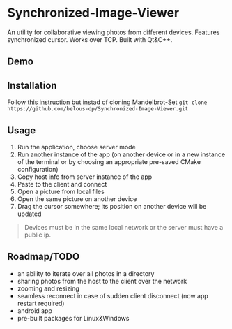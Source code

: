 # Synchronized-Image-Viewer
An utility for collaborative viewing photos from different devices. Features synchronized cursor. Works over TCP. Built with Qt&C++.

## Demo


## Installation
Follow [this instruction](https://github.com/belous-dp/Mandelbrot-Set?tab=readme-ov-file#installation) but instad of cloning Mandelbrot-Set `git clone https://github.com/belous-dp/Synchronized-Image-Viewer.git`

## Usage
1. Run the application, choose server mode
2. Run another instance of the app (on another device or in a new instance of the terminal or by choosing an appropriate pre-saved CMake configuration)
3. Copy host info from server instance of the app
4. Paste to the client and connect
5. Open a picture from local files
6. Open the same picture on another device
7. Drag the cursor somewhere; its position on another device will be updated

> Devices must be in the same local network or the server must have a public ip.

## Roadmap/TODO
* an ability to iterate over all photos in a directory
* sharing photos from the host to the client over the network
* zooming and resizing
* seamless reconnect in case of sudden client disconnect (now app restart required)
* android app
* pre-built packages for Linux&Windows 